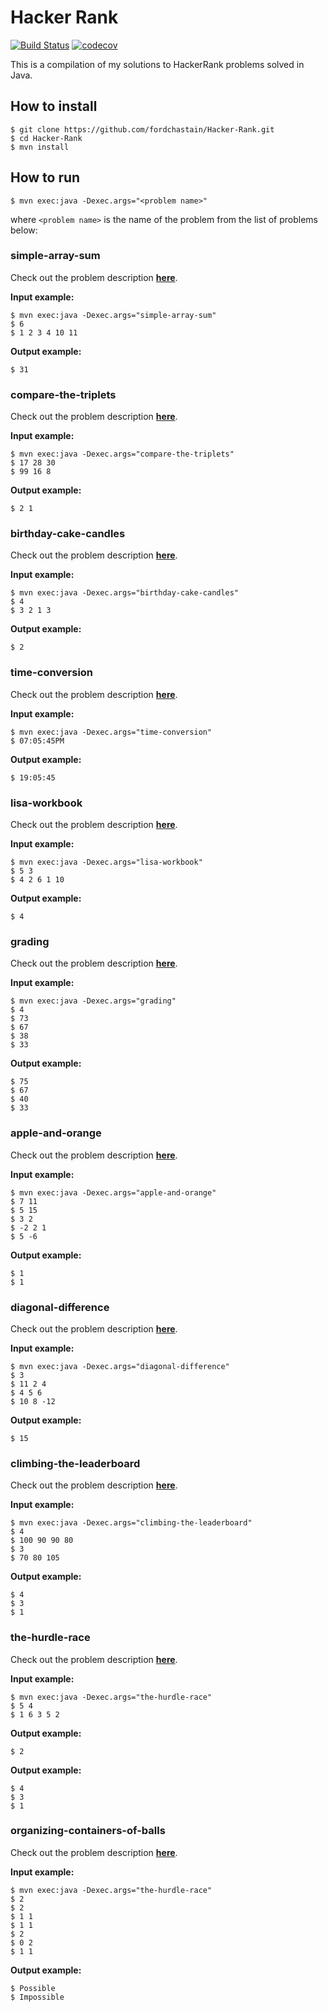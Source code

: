 # Hacker Rank 

[![Build Status](https://www.travis-ci.com/fordchastain/Hacker-Rank.svg?branch=main)](https://www.travis-ci.com/fordchastain/Hacker-Rank/)
[![codecov](https://codecov.io/gh/fordchastain/Hacker-Rank/branch/main/graphs/badge.svg)](https://codecov.io/gh/fordchastain/Hacker-Rank/)

This is a compilation of my solutions to HackerRank problems solved in Java.

## How to install

```
$ git clone https://github.com/fordchastain/Hacker-Rank.git
$ cd Hacker-Rank
$ mvn install
```

## How to run

```
$ mvn exec:java -Dexec.args="<problem name>"
```

where `<problem name>` is the name of the problem from the list of problems below:

### simple-array-sum

Check out the problem description **[here](https://www.hackerrank.com/challenges/simple-array-sum/problem)**.

**Input example:**
```
$ mvn exec:java -Dexec.args="simple-array-sum"
$ 6
$ 1 2 3 4 10 11
```

**Output example:**
```
$ 31
```

### compare-the-triplets

Check out the problem description **[here](https://www.hackerrank.com/challenges/compare-the-triplets/problem)**.

**Input example:**
```
$ mvn exec:java -Dexec.args="compare-the-triplets"
$ 17 28 30
$ 99 16 8
```

**Output example:**
```
$ 2 1
```

### birthday-cake-candles

Check out the problem description **[here](https://www.hackerrank.com/challenges/birthday-cake-candles/problem)**.

**Input example:**
```
$ mvn exec:java -Dexec.args="birthday-cake-candles"
$ 4
$ 3 2 1 3
```

**Output example:**
```
$ 2
```

### time-conversion

Check out the problem description **[here](https://www.hackerrank.com/challenges/time-conversion/problem)**.

**Input example:**
```
$ mvn exec:java -Dexec.args="time-conversion"
$ 07:05:45PM
```

**Output example:**
```
$ 19:05:45
```

### lisa-workbook

Check out the problem description **[here](https://www.hackerrank.com/challenges/lisa-workbook/problem)**.

**Input example:**
```
$ mvn exec:java -Dexec.args="lisa-workbook"
$ 5 3
$ 4 2 6 1 10
```

**Output example:**
```
$ 4
```

### grading

Check out the problem description **[here](https://www.hackerrank.com/challenges/grading/problem)**.

**Input example:**
```
$ mvn exec:java -Dexec.args="grading"
$ 4
$ 73
$ 67
$ 38
$ 33
```

**Output example:**
```
$ 75
$ 67
$ 40
$ 33
```

### apple-and-orange

Check out the problem description **[here](https://www.hackerrank.com/challenges/apple-and-orange/problem)**.

**Input example:**
```
$ mvn exec:java -Dexec.args="apple-and-orange"
$ 7 11
$ 5 15
$ 3 2
$ -2 2 1
$ 5 -6
```

**Output example:**
```
$ 1
$ 1
```

### diagonal-difference

Check out the problem description **[here](https://www.hackerrank.com/challenges/diagonal-difference/problem)**.

**Input example:**
```
$ mvn exec:java -Dexec.args="diagonal-difference"
$ 3
$ 11 2 4
$ 4 5 6
$ 10 8 -12
```

**Output example:**
```
$ 15
```

### climbing-the-leaderboard

Check out the problem description **[here](https://www.hackerrank.com/challenges/climbing-the-leaderboard/problem)**.

**Input example:**
```
$ mvn exec:java -Dexec.args="climbing-the-leaderboard"
$ 4
$ 100 90 90 80
$ 3
$ 70 80 105
```

**Output example:**
```
$ 4
$ 3
$ 1
```

### the-hurdle-race

Check out the problem description **[here](https://www.hackerrank.com/challenges/the-hurdle-race/problem)**.

**Input example:**
```
$ mvn exec:java -Dexec.args="the-hurdle-race"
$ 5 4
$ 1 6 3 5 2
```

**Output example:**
```
$ 2
```

**Output example:**
```
$ 4
$ 3
$ 1
```

### organizing-containers-of-balls

Check out the problem description **[here](https://www.hackerrank.com/challenges/organizing-containers-of-balls/problem)**.

**Input example:**
```
$ mvn exec:java -Dexec.args="the-hurdle-race"
$ 2
$ 2
$ 1 1
$ 1 1
$ 2
$ 0 2
$ 1 1
```

**Output example:**
```
$ Possible
$ Impossible
```